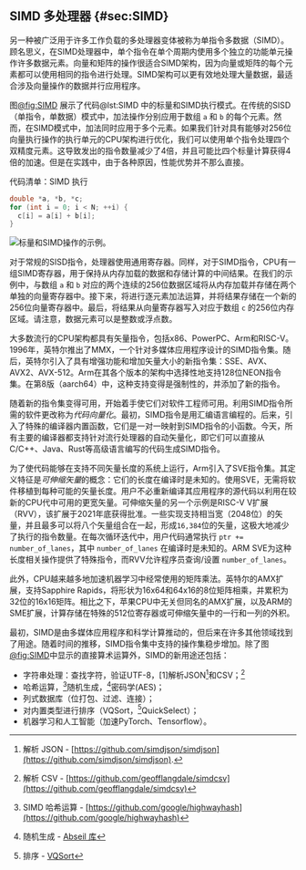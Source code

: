 ## SIMD 多处理器 {#sec:SIMD}

另一种被广泛用于许多工作负载的多处理器变体被称为单指令多数据（SIMD）。顾名思义，在SIMD处理器中，单个指令在单个周期内使用多个独立的功能单元操作许多数据元素。向量和矩阵的操作很适合SIMD架构，因为向量或矩阵的每个元素都可以使用相同的指令进行处理。SIMD架构可以更有效地处理大量数据，最适合涉及向量操作的数据并行应用程序。

图[@fig:SIMD](#SIMD) 展示了代码@lst:SIMD 中的标量和SIMD执行模式。在传统的SISD（单指令，单数据）模式中，加法操作分别应用于数组 `a` 和 `b` 的每个元素。然而，在SIMD模式中，加法同时应用于多个元素。如果我们针对具有能够对256位向量执行操作的执行单元的CPU架构进行优化，我们可以使用单个指令处理四个双精度元素。这导致发出的指令数量减少了4倍，并且可能比四个标量计算获得4倍的加速。但是在实践中，由于各种原因，性能优势并不那么直接。

代码清单：SIMD 执行 
<div id="SIMD"></div>

```cpp
double *a, *b, *c;
for (int i = 0; i < N; ++i) {
  c[i] = a[i] + b[i];
}
```

![标量和SIMD操作的示例。](https://raw.githubusercontent.com/dendibakh/perf-book/main/img/uarch/SIMD.png)<div id="SIMD"></div>

对于常规的SISD指令，处理器使用通用寄存器。同样，对于SIMD指令，CPU有一组SIMD寄存器，用于保持从内存加载的数据和存储计算的中间结果。在我们的示例中，与数组 `a` 和 `b` 对应的两个连续的256位数据区域将从内存加载并存储在两个单独的向量寄存器中。接下来，将进行逐元素加法运算，并将结果存储在一个新的256位向量寄存器中。最后，将结果从向量寄存器写入对应于数组 `c` 的256位内存区域。请注意，数据元素可以是整数或浮点数。

大多数流行的CPU架构都具有矢量指令，包括x86、PowerPC、Arm和RISC-V。1996年，英特尔推出了MMX，一个针对多媒体应用程序设计的SIMD指令集。随后，英特尔引入了具有增强功能和增加矢量大小的新指令集：SSE、AVX、AVX2、AVX-512。Arm在其各个版本的架构中选择性地支持128位NEON指令集。在第8版（aarch64）中，这种支持变得是强制性的，并添加了新的指令。

随着新的指令集变得可用，开始着手使它们对软件工程师可用。利用SIMD指令所需的软件更改称为*代码向量化*。最初，SIMD指令是用汇编语言编程的。后来，引入了特殊的编译器内置函数，它们是一对一映射到SIMD指令的小函数。今天，所有主要的编译器都支持针对流行处理器的自动矢量化，即它们可以直接从C/C++、Java、Rust等高级语言编写的代码生成SIMD指令。

为了使代码能够在支持不同矢量长度的系统上运行，Arm引入了SVE指令集。其定义特征是*可伸缩矢量*的概念：它们的长度在编译时是未知的。使用SVE，无需将软件移植到每种可能的矢量长度。用户不必重新编译其应用程序的源代码以利用在较新的CPU代中可用的更宽矢量。可伸缩矢量的另一个示例是RISC-V V扩展（RVV），该扩展于2021年底获得批准。一些实现支持相当宽（2048位）的矢量，并且最多可以将八个矢量组合在一起，形成`16,384`位的矢量，这极大地减少了执行的指令数量。在每次循环迭代中，用户代码通常执行 `ptr += number_of_lanes`，其中 `number_of_lanes` 在编译时是未知的。ARM SVE为这种长度相关操作提供了特殊指令，而RVV允许程序员查询/设置 `number_of_lanes`。

此外，CPU越来越多地加速机器学习中经常使用的矩阵乘法。英特尔的AMX扩展，支持Sapphire Rapids，将形状为16x64和64x16的8位矩阵相乘，并累积为32位的16x16矩阵。相比之下，苹果CPU中无关但同名的AMX扩展，以及ARM的SME扩展，计算存储在特殊的512位寄存器或可伸缩矢量中的一行和一列的外积。

最初，SIMD是由多媒体应用程序和科学计算推动的，但后来在许多其他领域找到了用途。随着时间的推移，SIMD指令集中支持的操作集稳步增加。除了图[@fig:SIMD](#SIMD)中显示的直接算术运算外，SIMD的新用途还包括：

- 字符串处理：查找字符，验证UTF-8，[1]解析JSON[^2]和CSV；[^3]
- 哈希运算，[^4]随机生成，[^5]密码学(AES)；
- 列式数据库（位打包、过滤、连接）；
- 对内置类型进行排序（VQSort，[^6]QuickSelect）；
- 机器学习和人工智能（加速PyTorch、Tensorflow）。

[^1]: UTF-8 验证 - [https://github.com/rusticstuff/simdutf8](https://github.com/rusticstuff/simdutf8)
[^2]: 解析 JSON - [https://github.com/simdjson/simdjson](https://github.com/simdjson/simdjson).
[^3]: 解析 CSV - [https://github.com/geofflangdale/simdcsv](https://github.com/geofflangdale/simdcsv)
[^4]: SIMD 哈希运算 - [https://github.com/google/highwayhash](https://github.com/google/highwayhash)
[^5]: 随机生成 - [Abseil 库](https://github.com/abseil/abseil-cpp/blob/master/absl/random/internal/randen.h)
[^6]: 排序 - [VQSort](https://github.com/google/highway/tree/master/hwy/contrib/sort)